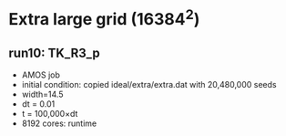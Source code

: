 # Extra large grid (16384<sup>2</sup>)

## run10: TK_R3_p
* AMOS job
* initial condition: copied ideal/extra/extra.dat with 20,480,000 seeds
* width=14.5
* dt = 0.01
* t = 100,000&times;dt
* 8192 cores: runtime

